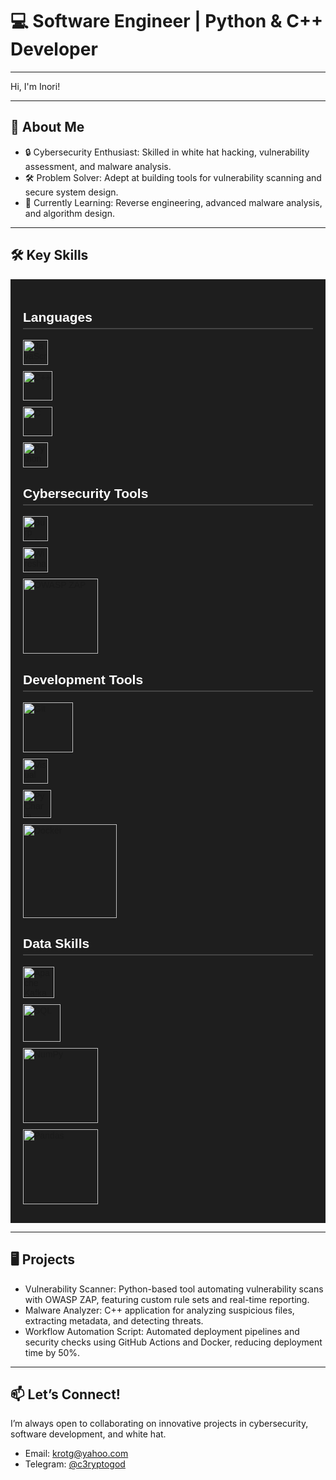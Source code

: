 # 💻 Software Engineer | Python & C++ Developer 

---

Hi, I'm Inori! 

---

## 🚀 About Me  
- 🔒 Cybersecurity Enthusiast: Skilled in white hat hacking, vulnerability assessment, and malware analysis.  
- 🛠️ Problem Solver: Adept at building tools for vulnerability scanning and secure system design.  
- 🌱 Currently Learning: Reverse engineering, advanced malware analysis, and algorithm design.  

---

## 🛠️ Key Skills  

<div style="font-family: Arial, sans-serif; background-color: #1E1E1E; color: #FFFFFF; padding: 20px;">
  <!-- Languages Section -->
  <h2 style="border-bottom: 2px solid #444; padding-bottom: 5px;">Languages</h2>
  <a style="display: flex; align-items: center; margin-bottom: 10px;">
    <img src="https://upload.wikimedia.org/wikipedia/commons/9/99/Unofficial_JavaScript_logo_2.svg" alt="JavaScript" width="40" style="margin-right: 10px;">
  </a>
  <a style="display: flex; align-items: center; margin-bottom: 10px;">
    <img src="https://icon.icepanel.io/Technology/svg/C%2B%2B-%28CPlusPlus%29.svg" alt="C++" width="47" style="margin-right: 10px;">
  </a>
  <a style="display: flex; align-items: center; margin-bottom: 10px;">
    <img src="https://icon.icepanel.io/Technology/svg/C.svg" alt="C" width="47" style="margin-right: 10px;">
  </a>
  <a style="display: flex; align-items: center; margin-bottom: 10px;">
    <img src="https://upload.wikimedia.org/wikipedia/commons/c/c3/Python-logo-notext.svg" alt="Python" width="40" style="margin-right: 10px;">
  </a>

  <!-- Cybersecurity Tools Section -->
  <h2 style="border-bottom: 2px solid #444; padding-bottom: 5px;">Cybersecurity Tools</h2>
  <a style="display: flex; align-items: center; margin-bottom: 10px;">
    <img src="https://upload.wikimedia.org/wikipedia/commons/6/61/BurpSuite_logo.svg" alt="Burp Suite" width="40" style="margin-right: 10px;">
  </a>
  <a style="display: flex; align-items: center; margin-bottom: 10px;">
    <img src="https://upload.wikimedia.org/wikipedia/commons/d/df/Wireshark_icon.svg" alt="Wireshark" width="40" style="margin-right: 10px;">
  </a>
  <a style="display: flex; align-items: center; margin-bottom: 10px;">
    <img src="https://raw.githubusercontent.com/wiki/zaproxy/zaproxy/images/zap-by-checkmarx.png" alt = "OWASP ZAP" width="120" style="margin-right: 10px;">
  </a>

  <!-- Development Tools Section -->
  <h2 style="border-bottom: 2px solid #444; padding-bottom: 5px;">Development Tools</h2>
  <a style="display: flex; align-items: center; margin-bottom: 10px;">
    <img src="https://upload.wikimedia.org/wikipedia/commons/e/e0/Git-logo.svg" alt="Git" width="80" style="margin-right: 10px;">
  </a>
  <a style="display: flex; align-items: center; margin-bottom: 10px;">
    <img src="https://upload.wikimedia.org/wikipedia/commons/9/9a/Visual_Studio_Code_1.35_icon.svg" alt="Visual Studio" width="40" style="margin-right: 10px;">
  </a>
   <a style="display: flex; align-items: center; margin-bottom: 10px;">
    <img src="https://icon.icepanel.io/Technology/svg/PyCharm.svg" alt="PyCharm" width="45" style="margin-right: 10px;">
  </a>
  <a style="display: flex; align-items: center; margin-bottom: 10px;">
    <img src="https://upload.wikimedia.org/wikipedia/commons/4/4e/Docker_%28container_engine%29_logo.svg" alt="Docker" width="150" style="margin-right: 10px;">
  </a>

  <!-- Data Skills Section -->
  <h2 style="border-bottom: 2px solid #444; padding-bottom: 5px;">Data Skills</h2>
  <a style="display: flex; align-items: center; margin-bottom: 10px;">
    <img src="https://icon.icepanel.io/Technology/png-shadow-512/Apache-Kafka.png" alt="Apache Kafka" width="50" style="margin-right: 10px;">
  </a>
  <a style="display: flex; align-items: center; margin-bottom: 10px;">
    <img src="https://upload.wikimedia.org/wikipedia/en/d/dd/MySQL_logo.svg" alt="SQL" width="60" style="margin-right: 10px;">
  </a>
  <a style="display: flex; align-items: center; margin-bottom: 10px;">
    <img src="https://upload.wikimedia.org/wikipedia/commons/3/31/NumPy_logo_2020.svg" alt="NumPy" width="120" style="margin-right: 10px;">
  </a>
  <a style="display: flex; align-items: center; margin-bottom: 10px;">
    <img src="https://upload.wikimedia.org/wikipedia/commons/e/ed/Pandas_logo.svg" alt="Pandas" width="120" style="margin-right: 10px;">
  </a>
</div>

---

## 🖥️ Projects  
- Vulnerability Scanner: Python-based tool automating vulnerability scans with OWASP ZAP, featuring custom rule sets and real-time reporting.  
- Malware Analyzer: C++ application for analyzing suspicious files, extracting metadata, and detecting threats.  
- Workflow Automation Script: Automated deployment pipelines and security checks using GitHub Actions and Docker, reducing deployment time by 50%.  

---

## 📫 Let’s Connect!  
I’m always open to collaborating on innovative projects in cybersecurity, software development, and white hat.  
- Email: krotg@yahoo.com  
- Telegram: [@c3ryptogod](https://t.me/c3ryptogod) 

